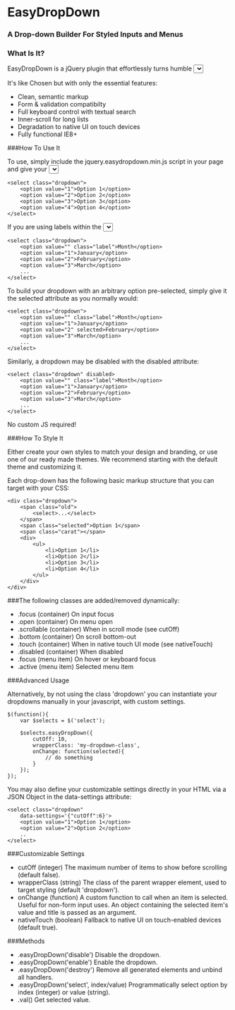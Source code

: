  
# EasyDropDown
### A Drop-down Builder For Styled Inputs and Menus

### What Is It?

EasyDropDown is a jQuery plugin that effortlessly turns humble <select> elements into styleable drop-down menus for use in forms or general UI/navigation.
	
It's like Chosen but with only the essential features:

+ Clean, semantic markup
+ Form & validation compatibilty
+ Full keyboard control with textual search
+ Inner-scroll for long lists
+ Degradation to native UI on touch devices
+ Fully functional IE8+

###How To Use It

To use, simply include the jquery.easydropdown.min.js script in your page and give your <select> tags the class dropdown:

	<select class="dropdown">
		<option value="1">Option 1</option>
		<option value="2">Option 2</option>
		<option value="3">Option 3</option>
		<option value="4">Option 4</option>
	</select>
	
If you are using labels within the <select> element, identify them with the class label:

	<select class="dropdown">
		<option value="" class="label">Month</option>
		<option value="1">January</option>
		<option value="2">February</option>
		<option value="3">March</option>
		...
	</select>
	
To build your dropdown with an arbitrary option pre-selected, simply give it the selected attribute as you normally would:

	<select class="dropdown">
		<option value="" class="label">Month</option>
		<option value="1">January</option>
		<option value="2" selected>February</option>
		<option value="3">March</option>
		...
	</select>
	
Similarly, a dropdown may be disabled with the disabled attribute:

	<select class="dropdown" disabled>
		<option value="" class="label">Month</option>
		<option value="1">January</option>
		<option value="2">February</option>
		<option value="3">March</option>
		...
	</select>
	
No custom JS required!

###How To Style It

Either create your own styles to match your design and branding, or use one of our ready made themes. We recommend starting with the default theme and customizing it.

Each drop-down has the following basic markup structure that you can target with your CSS:

	<div class="dropdown">
		<span class="old">
			<select>...</select>
		</span>
		<span class="selected">Option 1</span>
		<span class="carat"></span>
		<div>
			<ul>
				<li>Option 1</li>
				<li>Option 2</li>
				<li>Option 3</li>
				<li>Option 4</li>
			</ul>
		</div>
	</div>
	
###The following classes are added/removed dynamically:

+ .focus (container)
On input focus
+ .open (container)
On menu open
+ .scrollable (container)
When in scroll mode (see cutOff)
+ .bottom (container)
On scroll bottom-out
+ .touch (container)
When in native touch UI mode (see nativeTouch)
+ .disabled (container)
When disabled
+ .focus (menu item)
On hover or keyboard focus
+ .active (menu item)
Selected menu item

###Advanced Usage

Alternatively, by not using the class 'dropdown' you can instantiate your dropdowns manually in your javascript, with custom settings.

	$(function(){
		var $selects = $('select');
						
		$selects.easyDropDown({
			cutOff: 10,
			wrapperClass: 'my-dropdown-class',
			onChange: function(selected){
				// do something
			}
		});
	});
	
You may also define your customizable settings directly in your HTML via a JSON Object in the data-settings attribute:

	<select class="dropdown" 
		data-settings='{"cutOff":6}'>
		<option value="1">Option 1</option>
		<option value="2">Option 2</option>
		..
	</select>
	
###Customizable Settings

+ cutOff (integer)
The maximum number of items to show before scrolling (default false).
+ wrapperClass (string)
The class of the parent wrapper element, used to target styling (default 'dropdown').
+ onChange (function)
A custom function to call when an item is selected. Useful for non-form input uses. An object containing the selected item's value and title is passed as an argument.
+ nativeTouch (boolean)
Fallback to native UI on touch-enabled devices (default true).

###Methods

+ .easyDropDown('disable')
Disable the dropdown.
+ .easyDropDown('enable')
Enable the dropdown.
+ .easyDropDown('destroy')
Remove all generated elements and unbind all handlers.
+ .easyDropDown('select', index/value)
Programmatically select option by index (integer) or value (string).
+ .val()
Get selected value.
